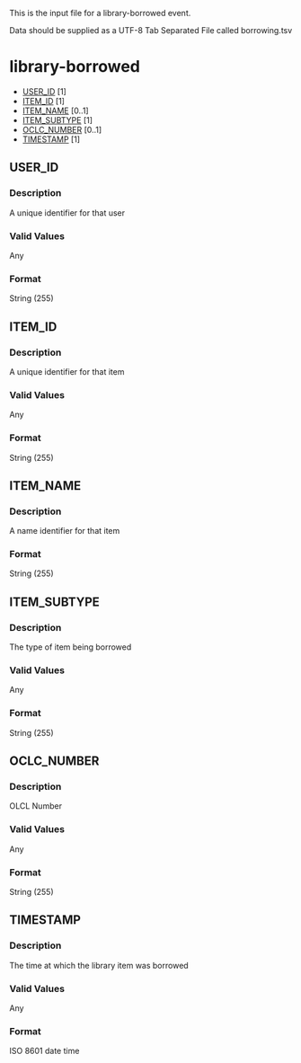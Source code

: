 This is the input file for a library-borrowed event.

Data should be supplied as a UTF-8 Tab Separated File called borrowing.tsv

# library-borrowed

* [USER_ID](#user_id) [1]
* [ITEM_ID](#item_id) [1]
* [ITEM_NAME](#item_name) [0..1]
* [ITEM_SUBTYPE](#item_subtype) [1]
* [OCLC_NUMBER](#oclc_number) [0..1]
* [TIMESTAMP](#timestamp) [1]



## USER_ID 
### Description

A unique identifier for that user

### Valid Values
Any

### Format
String (255)

## ITEM_ID 
### Description

A unique identifier for that item

### Valid Values
Any

### Format
String (255)


## ITEM_NAME
### Description

A name identifier for that item

### Format
String (255)

## ITEM_SUBTYPE
### Description

The type of item being borrowed

### Valid Values
Any

### Format
String (255)


## OCLC_NUMBER
### Description

OLCL Number


### Valid Values
Any

### Format
String (255)


## TIMESTAMP 
### Description
The time at which the library item was borrowed

### Valid Values
Any

### Format
ISO 8601 date time












